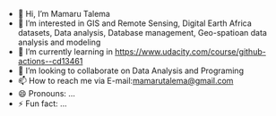 - 👋 Hi, I’m Mamaru Talema
- 👀 I’m interested in GIS and Remote Sensing, Digital Earth Africa datasets, Data analysis, Database management, Geo-spatioan data analysis and modeling 
- 🌱 I’m currently learning  in https://www.udacity.com/course/github-actions--cd13461
- 💞️ I’m looking to collaborate on Data Analysis and Programing
- 📫 How to reach me via E-mail:mamarutalema@gmail.com
- 😄 Pronouns: ...
- ⚡ Fun fact: ...

<!---
mamaru-ta/mamaru-ta is a ✨ special ✨ repository because its `README.md` (this file) appears on your GitHub profile.
You can click the Preview link to take a look at your changes.
--->
